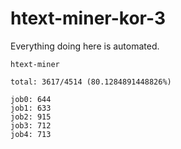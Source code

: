 # htext-miner-kor-3

Everything doing here is automated.

```
htext-miner

total: 3617/4514 (80.1284891448826%)

job0: 644
job1: 633
job2: 915
job3: 712
job4: 713
```